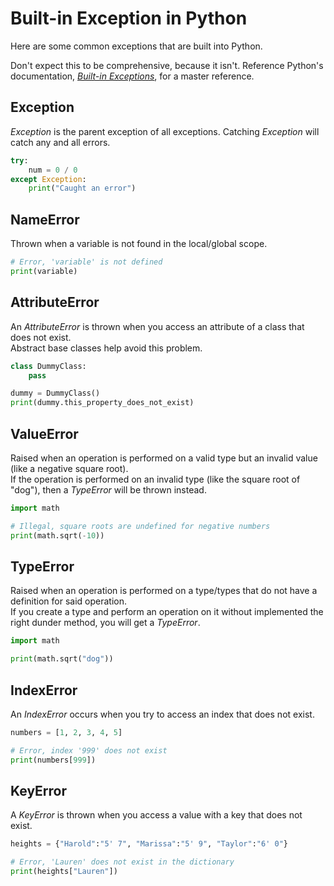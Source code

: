 # Built-in Exception in Python
Here are some common exceptions that are built into Python.

Don't expect this to be comprehensive, because it isn't. Reference Python's documentation, [_Built-in Exceptions_](https://docs.python.org/3/library/exceptions.html#built-in-exceptions), for a master reference.

## Exception
_Exception_ is the parent exception of all exceptions. Catching _Exception_ will catch any and all errors.

```Python
try:
    num = 0 / 0
except Exception:
    print("Caught an error")
```

## NameError
Thrown when a variable is not found in the local/global scope.

```Python
# Error, 'variable' is not defined
print(variable)
```

## AttributeError
An _AttributeError_ is thrown when you access an attribute of a class that does not exist. <br />
Abstract base classes help avoid this problem.

```Python
class DummyClass:
    pass

dummy = DummyClass()
print(dummy.this_property_does_not_exist)
```

## ValueError
Raised when an operation is performed on a valid type but an invalid value (like a negative square root). <br />
If the operation is performed on an invalid type (like the square root of "dog"), then a _TypeError_ will be thrown instead.

```Python
import math

# Illegal, square roots are undefined for negative numbers
print(math.sqrt(-10))
```

## TypeError
Raised when an operation is performed on a type/types that do not have a definition for said operation. <br />
If you create a type and perform an operation on it without implemented the right dunder method, you will get a _TypeError_.

```Python
import math

print(math.sqrt("dog"))
```

## IndexError
An _IndexError_ occurs when you try to access an index that does not exist.

```Python
numbers = [1, 2, 3, 4, 5]

# Error, index '999' does not exist
print(numbers[999])
```

## KeyError
A _KeyError_ is thrown when you access a value with a key that does not exist.

```Python
heights = {"Harold":"5' 7", "Marissa":"5' 9", "Taylor":"6' 0"}

# Error, 'Lauren' does not exist in the dictionary
print(heights["Lauren"])
```
